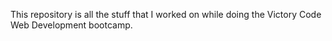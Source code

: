 This repository is all the stuff that I worked on while doing the Victory Code Web Development bootcamp.
